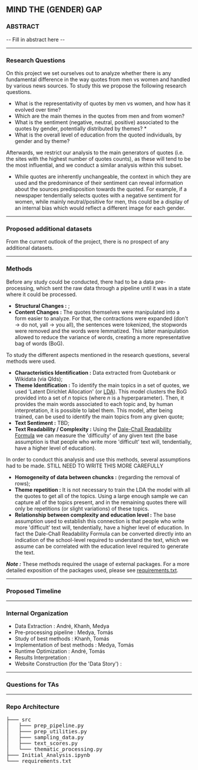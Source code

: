 ## MIND THE (GENDER) GAP

### ABSTRACT

-- Fill in abstract here --

---

### Research Questions

On this project we set ourselves out to analyze whether there is any fundamental difference in the way quotes from men vs women and handled by various news sources. To study this we propose the following research questions.

- What is the representativity of quotes by men vs women, and how has it evolved over time?
- Which are the main themes in the quotes from men and from women?
- What is the sentiment (negative, neutral, positive) associated to the quotes by gender, potentially distributed by themes? *
- What is the overall level of education from the quoted individuals, by gender and by theme?

Afterwards, we restrict our analysis to the main generators of quotes (i.e. the sites with the highest number of quotes counts), as these will tend to be the most influential, and we conduct a similar analysis within this subset.

* While quotes are inherently unchangeable, the context in which they are used and the predominance of their sentiment can reveal information about the sources predisposition towards the quoted. For example, if a newspaper tendentially selects quotes with a negative sentiment for women, while mainly neutral/positive for men, this could be a display of an internal bias which would reflect a different image for each gender.
---

### Proposed additional datasets

From the current outlook of the project, there is no prospect of any additional datasets.

---

### Methods

Before any study could be conducted, there had to be a data pre-processing, which sent the raw data through a pipeline until it was in a state where it could be processed.
- **Structural Changes :** ;
- **Content Changes :** The quotes themselves were manipulated into a form easier to analyze. For that, the contractions were expanded (don't -> do not, yall -> you all), the sentences were tokenized, the stopwords were removed and the words were lemmatized. This latter manipulation allowed to reduce the variance of words, creating a more representative bag of words (BoG).

To study the different aspects mentioned in the research questions, several methods were used.

- **Characteristics Identification :** Data extracted from Quotebank or Wikidata (via QIds);
- **Theme Identification :** To identify the main topics in a set of quotes, we used 'Latent Dirichlet Allocation' (or [LDA](https://en.wikipedia.org/wiki/Latent_Dirichlet_allocation)). This model clusters the BoG provided into a set of *n* topics (where *n* is a hyperparameter). Then, it provides the main words associated to each topic and, by human interpretation, it is possible to label them. This model, after being trained, can be used to identify the main topics from any given quote;
- **Text Sentiment :** TBD;
- **Text Readability / Complexity :** Using the [Dale-Chall Readability Formula](https://en.wikipedia.org/wiki/Dale%E2%80%93Chall_readability_formula) we can measure the 'difficulty' of any given text (the base assumption is that people who write more 'difficult' text will, tendentially, have a higher level of education).

In order to conduct this analysis and use this methods, several assumptions had to be made. STILL NEED TO WRITE THIS MORE CAREFULLY

- **Homogeneity of data between chuncks :** (regarding the removal of rows);
- **Theme repetition :** It is not necessary to train the LDA the model with all the quotes to get all of the topics. Using a large enough sample we can capture all of the topics present, and in the remaining quotes there will only be repetitions (or slight variations) of these topics.
- **Relationship between complexity and education level :** The base assumption used to establish this connection is that people who write more 'difficult' text will, tendentially, have a higher level of education. In fact the Dale-Chall Readability Formula can be converted directly into an indication of the school-level required to understand the text, which we assume can be correlated with the education level required to generate the text.

**_Note :_** These methods required the usage of external packages. For a more detailed exposition of the packages used, please see [requirements.txt](https://github.com/epfl-ada/ada-2021-project-madam/blob/main/requirements.txt).

---

### Proposed Timeline

---

### Internal Organization

- Data Extraction : André, Khanh, Medya
- Pre-processing pipeline : Medya, Tomás
- Study of best methods : Khanh, Tomás
- Implementation of best methods : Medya, Tomás
- Runtime Optimization : André, Tomás
- Results Interpretation : 
- Website Construction (for the 'Data Story') : 

---

### Questions for TAs

---

### Repo Architecture
<pre>
├─── src
│   ├─── prep_pipeline.py
│   ├─── prep_utilities.py
│   ├─── sampling_data.py
│   ├─── text_scores.py
│   └─── thematic_processing.py
├─── Initial_Analysis.ipynb
└─── requirements.txt
</pre>
